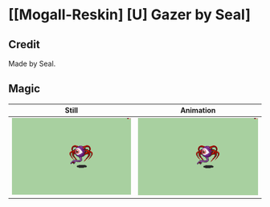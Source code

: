 # [\[Mogall-Reskin\] \[U\] Gazer by Seal]

## Credit

Made by Seal.
	
## Magic

| Still | Animation |
| :---: | :-------: |
| ![Magic still](./Magic_000.png) | ![Magic animation](./Magic.gif) |
